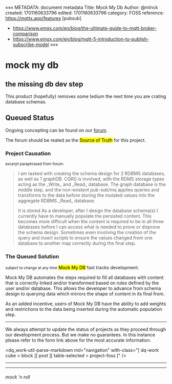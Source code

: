 «««
METADATA: document metadata
Title: Mock My Db
Author: @mlnck
created: 1701160633796
edited: 1701160633796
category: FOSS
reference: https://mqttx.app/features [pubsub]
- https://www.emqx.com/en/blog/the-ultimate-guide-to-mqtt-broker-comparison
- https://www.emqx.com/en/blog/mqtt-5-introduction-to-publish-subscribe-model
»»»
<hgroup>
  <h1>mock my db</h1>
  <h2>the missing db dev step</h2>
</hgroup>

This product (hopefully) removes some tedium the next time you are crating database schemas.


## Queued Status
 Ongoing concepting can be found on our [forum](https://devigner.downquark.work/d/11-mock-my-db).

 The forum should be reated as the <mark>Source of Truth</mark> for this project.

### Project Causation
<p><small>excerpt paraphrased from forum:</small></p>
<blockquote><smaller>I am tasked with creating the schema design for 2 RDBMS databases, as well as 1 graphDB. CQRS is involved, with the RDMS storage types acting as the _Write_ and _Read_ database. The graph database is the middle step, and the non-existent pub-sub/mq applies queries and transforms to the data before storing the mutated values into the aggregate RDBMS _Read_ database.

It is stored As a developer, after I design the database schema(s) I currently have to manually populate the persisted content. This becomes more difficult when the content is required to be in all three databases before I can access what is needed to prove or disprove the schema design. Sometimes even involving the creation of the query and insert scripts to ensure the values changed from one database to another map correctly during the final step.</smaller></blockquote>

### The Queued Solution
<small>subject to change at any time</small>
<mark>Mock My DB</mark> fast tracks development.

Mock My DB automates the steps required to fill all databases with content that is correctly linked and/or transformed based on rules defined by the user and/or database. This allows the developer to advance from schema design to querying data which mirrors the shape of content in its final from.

As an added incentive, users of Mock My DB have the ability to add weights and restrictions to the data being inserted during the automatic population step.

---

We always attempt to update the status of projects as they proceed through our development process. But we make no guarantees. In this instance please refer to the form link above for the most accurate information.

<dq_work-util-parse-markdown
  md="navigation"
  with-class="[ dq-work cube > block ][ post ][ table-selected > project-foss ]" />
<hr/><hr/>

<footer>
  <h6>mock 'n roll</h6>
</footer>